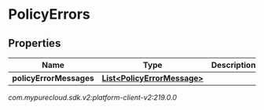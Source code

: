# PolicyErrors


## Properties

| Name | Type | Description | Notes |
| ------------ | ------------- | ------------- | ------------- |
| **policyErrorMessages** | [**List&lt;PolicyErrorMessage&gt;**](PolicyErrorMessage) |  |  [optional] |




_com.mypurecloud.sdk.v2:platform-client-v2:219.0.0_
